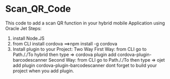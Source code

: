 # Scan_QR_Code
This code to add a scan QR function in your hybrid mobile Application using Oracle Jet
Steps:
1. install Node.JS
2. from CLI install cordova ==>npm install -g cordova 
3. Install plugin to your Project: Two Way
First Way: from CLI go to Path././To hybrid
then type => cordova plugin add cordova-plugin-barcodescanner
Second Way: from CLI go to Path././To <ProjectName>
then type => ojet add plugin cordova-plugin-barcodescanner
dont forget to build your project when you add plugin.
